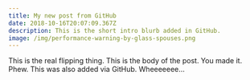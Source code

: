 ```yaml
---
title: My new post from GitHub
date: 2018-10-16T20:07:09.367Z
description: This is the short intro blurb added in GitHub.
image: /img/performance-warning-by-glass-spouses.png
---
```

This is the real flipping thing. This is the body of the post. You made it. Phew. This was also added via GitHub. Wheeeeeee...
